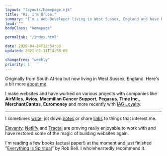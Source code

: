 ```yaml
---
layout: "layouts/homepage.njk"
title: "Hi, I'm Bruce."
summary: "I’m a Web Developer living in West Sussex, England and have been helping people build & enhance their websites for a number of years."
lead: ""
bodyClass: "homepage"

permalink: "/index.html"

date: 2020-04-24T12:54:00
updated: 2021-01-11T14:58:00

changefreq: "weekly"
priority: 1
---
```


Originally from South Africa but now living in West Sussex, England. Here's a bit more [about me][1].

I make websites and have worked on various projects with companies like **AirMiles**, **Avios**, **Macmillan Cancer Support**, **Pegasus**, **Time Inc.**, **MerchantCantos**, **Euromoney** and more recently with [IAG Loyalty][2].

***

I sometimes [write][3], jot down [notes][4] or share [links][5] to things that interest me.

[Eleventy][6], [Netlify][7] and [Fractal][8] are proving really enjoyable to work with and have restored some of the magic of building websites again.

I'm reading a few books (actual paper!) at the moment and just finished "[Everything is Spiritual][9]" by Rob Bell. I wholeheartedly recommend it.

[1]: /about
[2]: https://iagloyalty.com/
[3]: /writing
[4]: /notes
[5]: /links
[6]: https://www.11ty.io/
[7]: https://www.netlify.com/
[8]: https://fractal.build/
[9]: https://robbell.com/portfolio/everything-is-spiritual/
